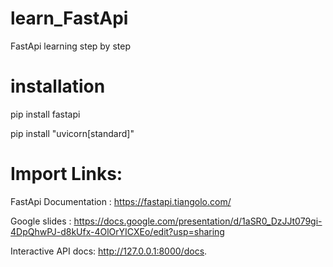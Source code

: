 # learn_FastApi
FastApi learning step by step


# installation
pip install fastapi

pip install "uvicorn[standard]"



# Import Links:
FastApi Documentation : https://fastapi.tiangolo.com/

Google slides : https://docs.google.com/presentation/d/1aSR0_DzJJt079gi-4DpQhwPJ-d8kUfx-4OlOrYICXEo/edit?usp=sharing

Interactive API docs:  http://127.0.0.1:8000/docs.